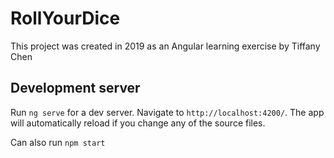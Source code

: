 # RollYourDice

This project was created in 2019 as an Angular learning exercise by Tiffany Chen

## Development server

Run `ng serve` for a dev server. Navigate to `http://localhost:4200/`. The app will automatically reload if you change any of the source files.

Can also run `npm start`
